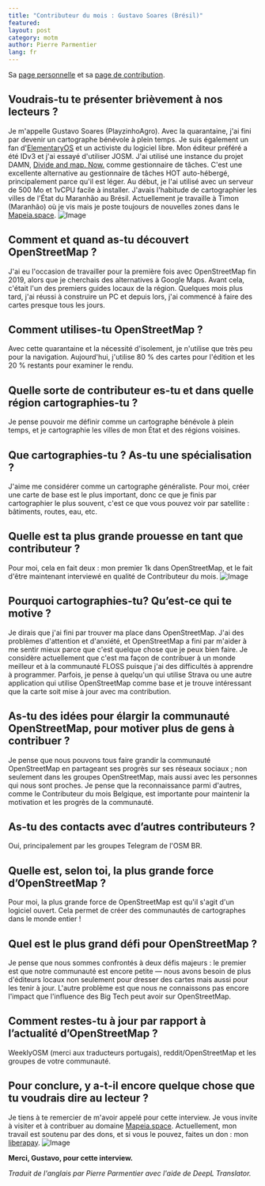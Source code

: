 ```yaml
---
title: "Contributeur du mois : Gustavo Soares (Brésil)"
featured:
layout: post
category: motm
author: Pierre Parmentier
lang: fr
---
```


Sa [page personnelle](https://www.openstreetmap.org/user/PlayzinhoAgro) et sa [page de contribution](https://hdyc.neis-one.org/?PlayzinhoAgro).

## Voudrais-tu te présenter brièvement à nos lecteurs ?

Je m'appelle Gustavo Soares (PlayzinhoAgro). Avec la quarantaine, j'ai fini par devenir un cartographe bénévole à plein temps. Je suis également un fan d'[ElementaryOS](https://elementary.io/) et un activiste du logiciel libre. Mon éditeur préféré a été IDv3 et j'ai essayé d'utiliser JOSM. J'ai utilisé une instance du projet DAMN, [Divide and map. Now.](https://www.damn-project.org/) comme gestionnaire de tâches. C'est une excellente alternative au gestionnaire de tâches HOT auto-hébergé, principalement parce qu'il est léger. Au début, je l'ai utilisé avec un serveur de 500 Mo et 1vCPU facile à installer. J'avais l'habitude de cartographier les villes de l'État du Maranhão au Brésil. Actuellement je travaille à Timon (Maranhão) où je vis mais je poste toujours de nouvelles zones dans le [Mapeia.space](https://tarefas.mapeia.space/).
![Image](img3.jpg "icon")

## Comment et quand as-tu découvert OpenStreetMap ?

J'ai eu l'occasion de travailler pour la première fois avec OpenStreetMap fin 2019, alors que je cherchais des alternatives à Google Maps. Avant cela, c'était l'un des premiers guides locaux de la région. Quelques mois plus tard, j'ai réussi à construire un PC et depuis lors, j'ai commencé à faire des cartes presque tous les jours.

## Comment utilises-tu OpenStreetMap ?

Avec cette quarantaine et la nécessité d'isolement, je n'utilise que très peu pour la navigation. Aujourd'hui, j'utilise 80 % des cartes pour l'édition et les 20 % restants pour examiner le rendu.

## Quelle sorte de contributeur es-tu et dans quelle région cartographies-tu ?

Je pense pouvoir me définir comme un cartographe bénévole à plein temps, et je cartographie les villes de mon État et des régions voisines.

## Que cartographies-tu ? As-tu une spécialisation ?

J'aime me considérer comme un cartographe généraliste. Pour moi, créer une carte de base est le plus important, donc ce que je finis par cartographier le plus souvent, c'est ce que vous pouvez voir par satellite : bâtiments, routes, eau, etc.

## Quelle est ta plus grande prouesse en tant que contributeur ?

Pour moi, cela en fait deux : mon premier 1k dans OpenStreetMap, et le fait d'être maintenant interviewé en qualité de Contributeur du mois.
![Image](img2.jpg "icon")

## Pourquoi cartographies-tu? Qu’est-ce qui te motive ?

Je dirais que j'ai fini par trouver ma place dans OpenStreetMap. J'ai des problèmes d'attention et d'anxiété, et OpenStreetMap a fini par m'aider à me sentir mieux parce que c'est quelque chose que je peux bien faire. Je considère actuellement que c'est ma façon de contribuer à un monde meilleur et à la communauté FLOSS puisque j'ai des difficultés à apprendre à programmer. Parfois, je pense à quelqu'un qui utilise Strava ou une autre application qui utilise OpenStreetMap comme base et je trouve intéressant que la carte soit mise à jour avec ma contribution.

## As-tu des idées pour élargir la communauté OpenStreetMap, pour motiver plus de gens à contribuer ?

Je pense que nous pouvons tous faire grandir la communauté OpenStreetMap en partageant ses progrès sur ses réseaux sociaux ; non seulement dans les groupes OpenStreetMap, mais aussi avec les personnes qui nous sont proches. Je pense que la reconnaissance parmi d'autres, comme le Contributeur du mois Belgique, est importante pour maintenir la motivation et les progrès de la communauté.

## As-tu des contacts avec d’autres contributeurs ?

Oui, principalement par les groupes Telegram de l'OSM BR.

## Quelle est, selon toi, la plus grande force d’OpenStreetMap ?

Pour moi, la plus grande force de OpenStreetMap est qu'il s'agit d'un logiciel ouvert. Cela permet de créer des communautés de cartographes dans le monde entier !

## Quel est le plus grand défi pour OpenStreetMap ?

Je pense que nous sommes confrontés à deux défis majeurs : le premier est que notre communauté est encore petite — nous avons besoin de plus d'éditeurs locaux non seulement pour dresser des cartes mais aussi pour les tenir à jour. L'autre problème est que nous ne connaissons pas encore l'impact que l'influence des Big Tech peut avoir sur OpenStreetMap.

## Comment restes-tu à jour par rapport à l’actualité d’OpenStreetMap ?

WeeklyOSM (merci aux traducteurs portugais), reddit/OpenStreetMap et les groupes de votre communauté.

## Pour conclure, y a-t-il encore quelque chose que tu voudrais dire au lecteur ?

Je tiens à te remercier de m'avoir appelé pour cette interview. Je vous invite à visiter et à contribuer au domaine [Mapeia.space](https://tarefas.mapeia.space/). Actuellement, mon travail est soutenu par des dons, et si vous le pouvez, faites un don : mon [liberapay](https://liberapay.com/gustavo22soares).
![Image](img1.png "icon")

**Merci, Gustavo, pour cette interview.**

*Traduit de l'anglais par Pierre Parmentier avec l'aide de DeepL Translator.*
